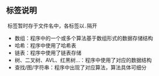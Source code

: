 ## 标签说明

​	标签暂时存于文件名中，各标签以`.`隔开

- 数组：程序中的一个或多个算法基于数组形式的数据存储结构
- 哈希：程序中使用了哈希表
- 链表：程序中使用了链表存储
- 树、二叉树、AVL、红黑树...：程序中使用了对应的数据结构
- 查找/图/字符串：程序中出现了对应算法，算法具体可细分

